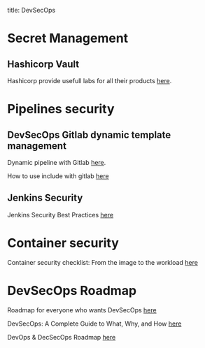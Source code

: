 title: DevSecOps

# Secret Management 

## Hashicorp Vault

Hashicorp provide usefull labs for all their products [here](https://play.instruqt.com/hashicorp).

# Pipelines security

## DevSecOps Gitlab dynamic template management

Dynamic pipeline with Gitlab [here](https://www.objectif-libre.com/fr/blog/2021/02/23/une-nouvelle-ere-pour-gitlab-ci-pipelines-dynamiques/).

How to use include with gitlab [here](https://docs.gitlab.com/ee/ci/yaml/includes.html#use-variables-with-include)

## Jenkins Security 

Jenkins Security Best Practices [here](https://cycode.com/blog/jenkins-security-best-practices/)

# Container security

Container security checklist: From the image to the workload [here](https://github.com/krol3/container-security-checklist)

# DevSecOps Roadmap

Roadmap for everyone who wants DevSecOps [here](https://github.com/hahwul/DevSecOps)

DevSecOps: A Complete Guide to What, Why, and How [here](https://www.plutora.com/blog/devsecops-guide)

DevOps & DecSecOps Roadmap [here](https://medium.com/faun/devops-decsecops-roadmap-from-beginner-to-an-expert-c3e4fca2b347)
